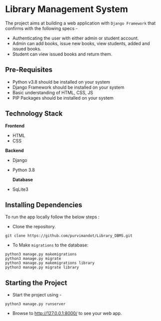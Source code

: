 # Library Management System

The project aims at building a web application with `Django Framework` that confirms with the following specs -

- Authenticating the user with either admin or student account.
- Admin can add books, issue new books, view students, added and issued books.
- Student can view issued books and return them.

## Pre-Requisites

- Python v3.8 should be installed on your system
- Django Framework should be installed on your system
- Basic understanding of HTML, CSS, JS
- PIP Packages should be installed on your system

## Technology Stack

**Frontend**

- HTML
- CSS


**Backend**

- Django
- Python 3.8

  **Database**

- SqLite3

## Installing Dependencies

To run the app locally follow the below steps :

- Clone the repository.

```
git clone https://github.com/purvimandot/Library_DBMS.git
```


- To Make `migrations` to the database:

```
python3 manage.py makemigrations
python3 manage.py migrate
python3 manage.py makemigrations library
python3 manage.py migrate library
```


## Starting the Project

- Start the project using -

```
python3 manage.py runserver
```

- Browse to http://127.0.0.1:8000/ to see your web app.








